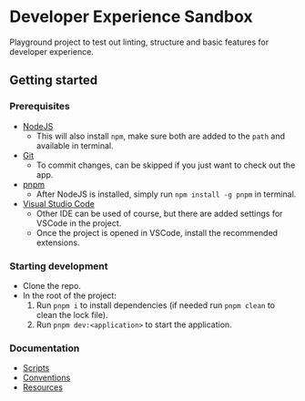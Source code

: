 # Developer Experience Sandbox

Playground project to test out linting, structure and basic features for developer experience.

## Getting started

### Prerequisites

- [NodeJS](https://nodejs.org/)
  - This will also install `npm`, make sure both are added to the `path` and available in terminal.
- [Git](https://git-scm.com/)
  - To commit changes, can be skipped if you just want to check out the app.
- [pnpm](https://pnpm.io/)
  - After NodeJS is installed, simply run `npm install -g pnpm` in terminal.
- [Visual Studio Code](https://code.visualstudio.com/)
  - Other IDE can be used of course, but there are added settings for VSCode in the project.
  - Once the project is opened in VSCode, install the recommended extensions.

### Starting development

- Clone the repo.
- In the root of the project:
  1. Run `pnpm i` to install dependencies (if needed run `pnpm clean` to clean the lock file).
  2. Run `pnpm dev:<application>` to start the application.

### Documentation

- [Scripts](./docs/scripts.md)
- [Conventions](./docs/conventions.md)
- [Resources](./docs/resources.md)
